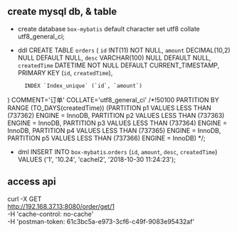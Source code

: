 ## create mysql db, & table
-   create database `box-mybatis` default character set utf8 collate utf8_general_ci;

- ddl
  CREATE TABLE `orders` (
        `id` INT(11) NOT NULL,
        `amount` DECIMAL(10,2) NULL DEFAULT NULL,
        `desc` VARCHAR(100) NULL DEFAULT NULL,
        `createdTime` DATETIME NOT NULL DEFAULT CURRENT_TIMESTAMP,
        PRIMARY KEY (`id`, `createdTime`),

        INDEX `Index_unique` (`id`, `amount`)
)
COMMENT='订单'
COLLATE='utf8_general_ci'
/*!50100 PARTITION BY RANGE (TO_DAYS(createdTime))
(PARTITION p1 VALUES LESS THAN (737362) ENGINE = InnoDB,
 PARTITION p2 VALUES LESS THAN (737363) ENGINE = InnoDB,
 PARTITION p3 VALUES LESS THAN (737364) ENGINE = InnoDB,
 PARTITION p4 VALUES LESS THAN (737365) ENGINE = InnoDB,
 PARTITION p5 VALUES LESS THAN (737366) ENGINE = InnoDB)  */;

- dml
INSERT INTO `box-mybatis`.`orders` (`id`, `amount`, `desc`, `createdTime`) VALUES ('1', '10.24', 'cachel2', '2018-10-30 11:24:23');


## access api 
curl -X GET \
  http://192.168.37.13:8080/order/get/1 \
  -H 'cache-control: no-cache' \
  -H 'postman-token: 61c3bc5a-e973-3cf6-c49f-9083e95432af'
